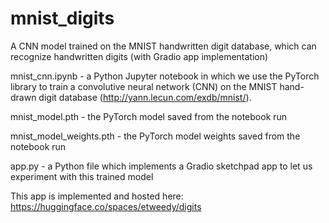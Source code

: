 # mnist_digits
A CNN model trained on the MNIST handwritten digit database, which can recognize handwritten digits (with Gradio app implementation)

mnist_cnn.ipynb - a Python Jupyter notebook in which we use the PyTorch library to train a convolutive neural network (CNN) on the MNIST hand-drawn digit database (http://yann.lecun.com/exdb/mnist/).

mnist_model.pth - the PyTorch model saved from the notebook run

mnist_model_weights.pth - the PyTorch model weights saved from the notebook run

app.py - a Python file which implements a Gradio sketchpad app to let us experiment with this trained model

This app is implemented and hosted here: https://huggingface.co/spaces/etweedy/digits
